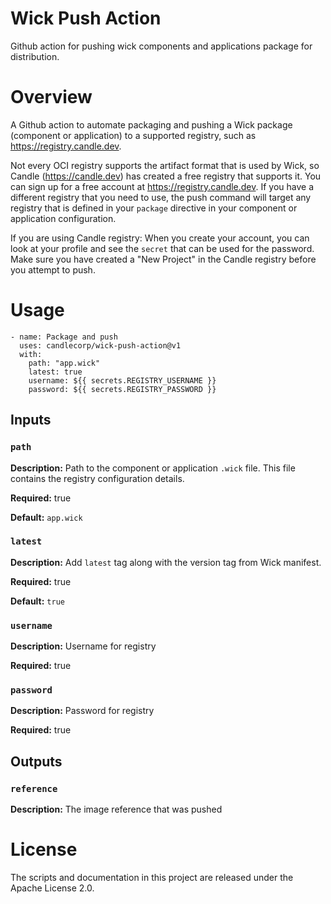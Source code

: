 # Wick  Push Action
Github action for pushing wick components and applications package for distribution.

# Overview

A Github action to automate packaging and pushing a Wick package (component or application) to a supported registry, such as https://registry.candle.dev.

Not every OCI registry supports the artifact format that is used by Wick, so Candle (https://candle.dev) has created a free registry that supports it. You can sign up for a free account at https://registry.candle.dev.  If you have a different registry that you need to use, the push command will target any registry that is defined in your `package` directive in your component or application configuration.

If you are using Candle registry: When you create your account, you can look at your profile and see the `secret` that can be used for the password.  Make sure you have created a "New Project" in the Candle registry before you attempt to push.


# Usage
```
- name: Package and push
  uses: candlecorp/wick-push-action@v1
  with:
    path: "app.wick"
    latest: true
    username: ${{ secrets.REGISTRY_USERNAME }}
    password: ${{ secrets.REGISTRY_PASSWORD }}
```

## Inputs

### `path`

**Description:** Path to the component or application `.wick` file. This file contains the registry configuration details.

**Required:** true

**Default:** `app.wick`

### `latest`

**Description:** Add `latest` tag along with the version tag from Wick manifest.

**Required:** true

**Default:** `true`

### `username`

**Description:** Username for registry

**Required:** true

### `password`

**Description:** Password for registry

**Required:** true

## Outputs

### `reference`
**Description:** The image reference that was pushed

# License

The scripts and documentation in this project are released under the Apache License 2.0.